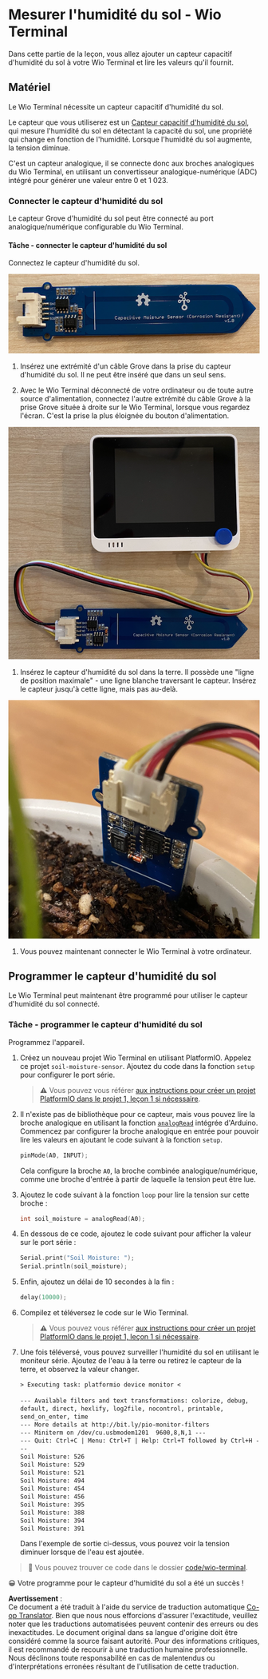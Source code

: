 <!--
CO_OP_TRANSLATOR_METADATA:
{
  "original_hash": "0d55caa8c23d73635b7559102cd17b8a",
  "translation_date": "2025-08-24T22:37:16+00:00",
  "source_file": "2-farm/lessons/2-detect-soil-moisture/wio-terminal-soil-moisture.md",
  "language_code": "fr"
}
-->
# Mesurer l'humidité du sol - Wio Terminal

Dans cette partie de la leçon, vous allez ajouter un capteur capacitif d'humidité du sol à votre Wio Terminal et lire les valeurs qu'il fournit.

## Matériel

Le Wio Terminal nécessite un capteur capacitif d'humidité du sol.

Le capteur que vous utiliserez est un [Capteur capacitif d'humidité du sol](https://www.seeedstudio.com/Grove-Capacitive-Moisture-Sensor-Corrosion-Resistant.html), qui mesure l'humidité du sol en détectant la capacité du sol, une propriété qui change en fonction de l'humidité. Lorsque l'humidité du sol augmente, la tension diminue.

C'est un capteur analogique, il se connecte donc aux broches analogiques du Wio Terminal, en utilisant un convertisseur analogique-numérique (ADC) intégré pour générer une valeur entre 0 et 1 023.

### Connecter le capteur d'humidité du sol

Le capteur Grove d'humidité du sol peut être connecté au port analogique/numérique configurable du Wio Terminal.

#### Tâche - connecter le capteur d'humidité du sol

Connectez le capteur d'humidité du sol.

![Un capteur Grove d'humidité du sol](../../../../../translated_images/grove-capacitive-soil-moisture-sensor.e7f0776cce30e78be5cc5a07839385fd6718857f31b5bf5ad3d0c73c83b2f0ef.fr.png)

1. Insérez une extrémité d'un câble Grove dans la prise du capteur d'humidité du sol. Il ne peut être inséré que dans un seul sens.

1. Avec le Wio Terminal déconnecté de votre ordinateur ou de toute autre source d'alimentation, connectez l'autre extrémité du câble Grove à la prise Grove située à droite sur le Wio Terminal, lorsque vous regardez l'écran. C'est la prise la plus éloignée du bouton d'alimentation.

![Le capteur Grove d'humidité du sol connecté à la prise de droite](../../../../../translated_images/wio-soil-moisture-sensor.46919b61c3f6cb7497662251b29038ee0e57a4c8b9d071feb996c3b0d7f65aaf.fr.png)

1. Insérez le capteur d'humidité du sol dans la terre. Il possède une "ligne de position maximale" - une ligne blanche traversant le capteur. Insérez le capteur jusqu'à cette ligne, mais pas au-delà.

![Le capteur Grove d'humidité du sol dans la terre](../../../../../translated_images/soil-moisture-sensor-in-soil.bfad91002bda5e960f8c51ee64b02ee59b32c8c717e3515a2c945f33e614e403.fr.png)

1. Vous pouvez maintenant connecter le Wio Terminal à votre ordinateur.

## Programmer le capteur d'humidité du sol

Le Wio Terminal peut maintenant être programmé pour utiliser le capteur d'humidité du sol connecté.

### Tâche - programmer le capteur d'humidité du sol

Programmez l'appareil.

1. Créez un nouveau projet Wio Terminal en utilisant PlatformIO. Appelez ce projet `soil-moisture-sensor`. Ajoutez du code dans la fonction `setup` pour configurer le port série.

    > ⚠️ Vous pouvez vous référer [aux instructions pour créer un projet PlatformIO dans le projet 1, leçon 1 si nécessaire](../../../1-getting-started/lessons/1-introduction-to-iot/wio-terminal.md#create-a-platformio-project).

1. Il n'existe pas de bibliothèque pour ce capteur, mais vous pouvez lire la broche analogique en utilisant la fonction [`analogRead`](https://www.arduino.cc/reference/en/language/functions/analog-io/analogread/) intégrée d'Arduino. Commencez par configurer la broche analogique en entrée pour pouvoir lire les valeurs en ajoutant le code suivant à la fonction `setup`.

    ```cpp
    pinMode(A0, INPUT);
    ```

    Cela configure la broche `A0`, la broche combinée analogique/numérique, comme une broche d'entrée à partir de laquelle la tension peut être lue.

1. Ajoutez le code suivant à la fonction `loop` pour lire la tension sur cette broche :

    ```cpp
    int soil_moisture = analogRead(A0);
    ```

1. En dessous de ce code, ajoutez le code suivant pour afficher la valeur sur le port série :

    ```cpp
    Serial.print("Soil Moisture: ");
    Serial.println(soil_moisture);
    ```

1. Enfin, ajoutez un délai de 10 secondes à la fin :

    ```cpp
    delay(10000);
    ```

1. Compilez et téléversez le code sur le Wio Terminal.

    > ⚠️ Vous pouvez vous référer [aux instructions pour créer un projet PlatformIO dans le projet 1, leçon 1 si nécessaire](../../../1-getting-started/lessons/1-introduction-to-iot/wio-terminal.md#write-the-hello-world-app).

1. Une fois téléversé, vous pouvez surveiller l'humidité du sol en utilisant le moniteur série. Ajoutez de l'eau à la terre ou retirez le capteur de la terre, et observez la valeur changer.

    ```output
    > Executing task: platformio device monitor <
    
    --- Available filters and text transformations: colorize, debug, default, direct, hexlify, log2file, nocontrol, printable, send_on_enter, time
    --- More details at http://bit.ly/pio-monitor-filters
    --- Miniterm on /dev/cu.usbmodem1201  9600,8,N,1 ---
    --- Quit: Ctrl+C | Menu: Ctrl+T | Help: Ctrl+T followed by Ctrl+H ---
    Soil Moisture: 526
    Soil Moisture: 529
    Soil Moisture: 521
    Soil Moisture: 494
    Soil Moisture: 454
    Soil Moisture: 456
    Soil Moisture: 395
    Soil Moisture: 388
    Soil Moisture: 394
    Soil Moisture: 391
    ```

    Dans l'exemple de sortie ci-dessus, vous pouvez voir la tension diminuer lorsque de l'eau est ajoutée.

> 💁 Vous pouvez trouver ce code dans le dossier [code/wio-terminal](../../../../../2-farm/lessons/2-detect-soil-moisture/code/wio-terminal).

😀 Votre programme pour le capteur d'humidité du sol a été un succès !

**Avertissement** :  
Ce document a été traduit à l'aide du service de traduction automatique [Co-op Translator](https://github.com/Azure/co-op-translator). Bien que nous nous efforcions d'assurer l'exactitude, veuillez noter que les traductions automatisées peuvent contenir des erreurs ou des inexactitudes. Le document original dans sa langue d'origine doit être considéré comme la source faisant autorité. Pour des informations critiques, il est recommandé de recourir à une traduction humaine professionnelle. Nous déclinons toute responsabilité en cas de malentendus ou d'interprétations erronées résultant de l'utilisation de cette traduction.